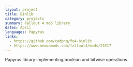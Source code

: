 ```yaml
---
layout: project
title: Binlib
category: projects
summary: Fallout 4 mod library
dates: April 
languages: Papyrus
links:
  - https://github.com/cadpnq/fo4-binlib
  - https://www.nexusmods.com/fallout4/mods/23317
---
```


Papyrus library implementing boolean and bitwise operations.